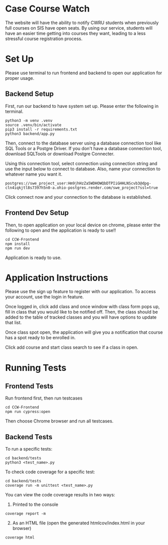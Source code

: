 
# Case Course Watch
The website will have the ability to notify CWRU students when previously full courses on SIS have open seats. By using our service, students will have an easier time getting into courses they want, leading to a less stressful course registration process.

# Set Up 

Please use terminal to run frontend and backend to open our application for proper usage.

## Backend Setup
First, run our backend to have system set up. Please enter the following in terminal. 

```
python3 -m venv .venv
source .venv/bin/activate
pip3 install -r requirements.txt
python3 backend/app.py
```

Then, connect to the database server using a database connection tool like SQL Tools or a Postgre Driver. If you don't have a database connection tool, download SQLTools or download Postgre Connecter. 

Using this connection tool, select connection using connection string and use the input below to connect to database. 
Also, name your connection to whatever name you want it.  

```
postgres://swe_project_user:Hm9jhHzZa5WDHOWQbDTPIiGHHLNScvb3@dpg-cln4iqkjtl8s7397h5n0-a.ohio-postgres.render.com/swe_project?ssl=true

```

Click connect now and your connection to the database is established. 

## Frontend Dev Setup
Then, to open application on your local device on chrome, please enter the following to open and the application is ready to use!!

``` 
cd CCW-Frontend 
npm install
npm run dev
```

Application is ready to use. 

# Application Instructions 

Please use the sign up feature to register with our application. To access your account, use the login in feature. 

Once logged in, click add class and once window with class form pops up, fill in class that you would like to be notified off. 
Then, the class should be added to the table of tracked classes and you will have options to update that list. 

Once class spot open, the application will give you a notification that course has a spot ready to be enrolled in. 

Click add course and start class search to see if a class in open.

# Running Tests

## Frontend Tests

Run frontend first, then run testcases

```
cd CCW-Frontend
npm run cypress:open
```

Then choose Chrome browser and run all testcases.

## Backend Tests

To run a specific tests:

```
cd backend/tests
python3 <test_name>.py
```

To check code coverage for a specific test:

```
cd backend/tests
coverage run -m unittest <test_name>.py
```

You can view the code coverage results in two ways:

1. Printed to the console

```
coverage report -m
```

2. As an HTML file (open the generated htmlcov/index.html in your browser)

```
coverage html
```

